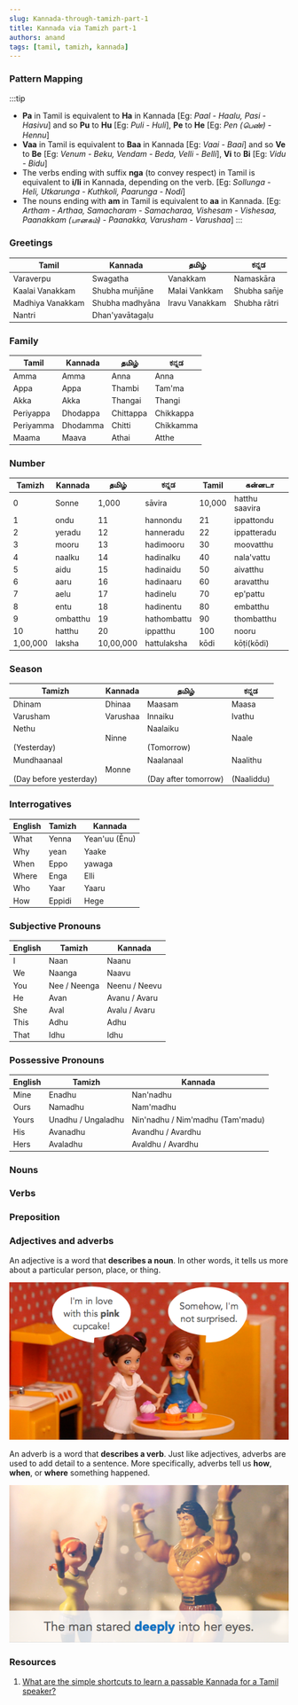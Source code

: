 ```yaml
---
slug: Kannada-through-tamizh-part-1
title: Kannada via Tamizh part-1
authors: anand
tags: [tamil, tamizh, kannada]
---
```


<!-- import Highlight from '@site/src/components/Highlight'; -->

<!-- <Highlight color='#800031' highlight='fg' fontWeight='bold'> ECMA International</Highlight>  -->

### Pattern Mapping

:::tip
* **Pa** in Tamil is equivalent to **Ha** in Kannada [Eg: *Paal - Haalu, Pasi - Hasivu*] and so **Pu** to **Hu** [Eg: *Puli - Huli*], **Pe** to **He** [Eg: *Pen (பெண்) - Hennu*]
* **Vaa** in Tamil is equivalent to **Baa** in Kannada [Eg: *Vaai - Baai*] and so **Ve** to **Be** [Eg: *Venum - Beku, Vendam - Beda, Velli - Belli*], **Vi** to **Bi** [Eg: *Vidu - Bidu*]
* The verbs ending with suffix **nga** (to convey respect) in Tamil is equivalent to **i/li** in Kannada, depending on the verb. [Eg: *Sollunga - Heli, Utkarunga - Kuthkoli, Paarunga - Nodi*]
* The nouns ending with **am** in Tamil is equivalent to **aa** in Kannada. [Eg: *Artham - Arthaa, Samacharam - Samacharaa, Vishesam - Vishesaa, Paanakkam (பானகம்) - Paanakka, Varusham - Varushaa*]
:::

<!--truncate-->

### Greetings

| **Tamil**        | **Kannada**     | **தமிழ்**     | **ಕನ್ನಡ**    |
|------------------|-----------------|----------------|--------------|
| Varaverpu        | Swagatha        | Vanakkam       | Namaskāra    |
| Kaalai Vanakkam  | Shubha mun̄jāne  | Malai Vankkam  | Shubha san̄je |
| Madhiya Vanakkam | Shubha madhyāna | Iravu Vanakkam | Shubha rātri |
| Nantri           | Dhan'yavātagaḷu |                |              |

### Family

| **Tamil** |     **Kannada** |**தமிழ்** | **ಕನ್ನಡ** |
|-----------|-----------------|-----------|-----------|
| Amma      | Amma            | Anna      | Anna      |
| Appa      | Appa            | Thambi    | Tam'ma    |
| Akka      | Akka            | Thangai   | Thangi    |
| Periyappa | Dhodappa        | Chittappa | Chikkappa |
| Periyamma | Dhodamma        | Chitti    | Chikkamma |
| Maama     | Maava           | Athai     | Atthe     |

### Number

| **Tamizh** | **Kannada**     | **தமிழ்**| **ಕನ್ನಡ**   | **Tamil** | **கன்னடா**   |
|------------|-----------------|-----------|-------------|-----------|------------------|
| 0          | Sonne           | 1,000     | sāvira      | 10,000    | hatthu   saavira |
| 1          | ondu            | 11        | hannondu    | 21        | ippattondu       |
| 2          | yeradu          | 12        | hanneradu   | 22        | ippatteradu      |
| 3          | mooru           | 13        | hadimooru   | 30        | moovatthu        |
| 4          | naalku          | 14        | hadinalku   | 40        | nala'vattu       |
| 5          | aidu            | 15        | hadinaidu   | 50        | aivatthu         |
| 6          | aaru            | 16        | hadinaaru   | 60        | aravatthu        |
| 7          | aelu            | 17        | hadinelu    | 70        | ep'pattu         |
| 8          | entu            | 18        | hadinentu   | 80        | embatthu         |
| 9          | ombatthu        | 19        | hathombattu | 90        | thombatthu       |
| 10         | hatthu          | 20        | ippatthu    | 100       | nooru            |
| 1,00,000   | laksha          | 10,00,000 | hattulaksha | kōdi      | kōṭi(kōdi)       |

### Season

| **Tamizh**                            | **Kannada**        | **தமிழ்**                        | **ಕನ್ನಡ**             |
|---------------------------------------|--------------------|-----------------------------------|------------------------|
| Dhinam                                | Dhinaa             | Maasam                            | Maasa                  |
| Varusham                              | Varushaa           | Innaiku                           | Ivathu                 |
| Nethu<br></br>(Yesterday)             | Ninne              | Naalaiku<br></br>(Tomorrow)        | Naale                 |
| Mundhaanaal<br></br>(Day before yesterday) | Monne              | Naalanaal<br></br>(Day after tomorrow) | Naalithu<br></br>(Naaliddu) |

### Interrogatives

| **English** | **Tamizh** | **Kannada**     |
|-------------|------------|-----------------|
| What        | Yenna      | Yean'uu (Ēnu)   |
| Why         | yean       | Yaake           |
| When        | Eppo       | yawaga          |
| Where       | Enga       | Elli            |
| Who         | Yaar       | Yaaru           |
| How         | Eppidi     | Hege            |

### Subjective Pronouns

| **English** | **Tamizh**   |     **Kannada** |
|-------------|--------------|-----------------|
| I           | Naan         | Naanu           |
| We          | Naanga       | Naavu           |
| You         | Nee / Neenga | Neenu / Neevu   |
| He          | Avan         | Avanu / Avaru   |
| She         | Aval         | Avalu / Avaru   |
| This        | Adhu         | Adhu            |
| That        | Idhu         | Idhu            |

### Possessive Pronouns

| **English** | **Tamizh**         | **Kannada**                      |
|-------------|--------------------|----------------------------------|
| Mine        | Enadhu             | Nan'nadhu                        |
| Ours        | Namadhu            | Nam'madhu                        |
| Yours       | Unadhu / Ungaladhu | Nin'nadhu / Nim'madhu (Tam'madu) |
| His         | Avanadhu           | Avandhu / Avardhu                |
| Hers        | Avaladhu           | Avaldhu / Avardhu                |

### Nouns

### Verbs

### Preposition

### Adjectives and adverbs
An adjective is a word that **describes a noun**. In other words, it tells us more about a particular person, place, or thing.

![chicken or egg](./adj_cupcake3.png)

An adverb is a word that **describes a verb**. Just like adjectives, adverbs are used to add detail to a sentence. More specifically, adverbs tell us **how**, **when**, or **where** something happened.

![chicken or egg](./adj_deeply.png)

### Resources

1. [What are the simple shortcuts to learn a passable Kannada for a Tamil speaker?](https://www.quora.com/What-are-the-simple-shortcuts-to-learn-a-passable-Kannada-for-a-Tamil-speaker)
